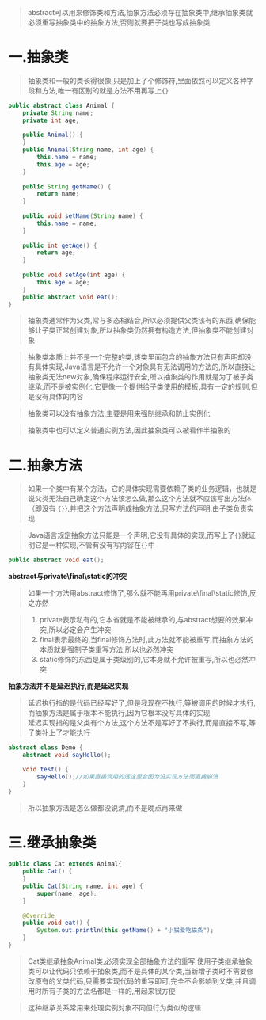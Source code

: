 
>abstract可以用来修饰类和方法,抽象方法必须存在抽象类中,继承抽象类就必须重写抽象类中的抽象方法,否则就要把子类也写成抽象类

# 一.抽象类

>抽象类和一般的类长得很像,只是加上了个修饰符,里面依然可以定义各种字段和方法,唯一有区别的就是方法不用再写上`{}`

```Java
public abstract class Animal {  
    private String name;  
    private int age;  
  
    public Animal() {  
    }  
    public Animal(String name, int age) {  
        this.name = name;  
        this.age = age;  
    }  
  
    public String getName() {  
        return name;  
    }  
  
    public void setName(String name) {  
        this.name = name;  
    }  
  
    public int getAge() {  
        return age;  
    }  
  
    public void setAge(int age) {  
        this.age = age;  
    }  
    public abstract void eat();  
}
```

>抽象类通常作为父类,常与多态相结合,所以必须提供父类该有的东西,确保能够让子类正常创建对象,所以抽象类仍然拥有构造方法,但抽象类不能创建对象

>抽象类本质上并不是一个完整的类,该类里面包含的抽象方法只有声明却没有具体实现,Java语言是不允许一个对象具有无法调用的方法的,所以直接让抽象类无法new对象,确保程序运行安全,所以抽象类的作用就是为了被子类继承,而不是被实例化,它更像一个提供给子类使用的模板,具有一定的规则,但是没有具体的内容

>抽象类可以没有抽象方法,主要是用来强制继承和防止实例化

>抽象类中也可以定义普通实例方法,因此抽象类可以被看作半抽象的

# 二.抽象方法

>如果一个类中有某个方法，它的具体实现需要依赖子类的业务逻辑，也就是说父类无法自己确定这个方法该怎么做,那么这个方法就不应该写出方法体（即没有 `{}`},并把这个方法声明成抽象方法,只写方法的声明,由子类负责实现

>Java语言规定抽象方法只能是一个声明,它没有具体的实现,而写上了`{}`就证明它是一种实现,不管有没有写内容在`{}`中


```Java
public abstract void eat();
```

**abstract与private\final\static的冲突**

>如果一个方法用abstract修饰了,那么就不能再用private\final\static修饰,反之亦然

>1. private表示私有的,它本省就是不能被继承的,与abstract想要的效果冲突,所以必定会产生冲突  
>2. final表示最终的,当final修饰方法时,此方法就不能被重写,而抽象方法的本质就是强制子类重写方法,所以也必然冲突  
>3. static修饰的东西是属于类级别的,它本身就不允许被重写,所以也必然冲突

**抽象方法并不是延迟执行,而是延迟实现**

>延迟执行指的是代码已经写好了,但是我现在不执行,等被调用的时候才执行,而抽象方法是属于根本不能执行,因为它根本没写具体的实现  
>延迟实现指的是父类有个方法,这个方法不是写好了不执行,而是直接不写,等子类补上了才能执行

```Java
abstract class Demo {
    abstract void sayHello();

    void test() {
        sayHello();//如果直接调用的话这里会因为没实现方法而直接崩溃
    }
}
```

>所以抽象方法是怎么做都没说清,而不是晚点再来做

# 三.继承抽象类

```Java
public class Cat extends Animal{  
    public Cat() {  
    }  
    public Cat(String name, int age) {  
        super(name, age);  
    }  
  
    @Override  
    public void eat() {  
        System.out.println(this.getName() + "小猫爱吃猫条");  
    }  
}
```

>Cat类继承抽象Animal类,必须实现全部抽象方法的重写,使用子类继承抽象类可以让代码只依赖于抽象类,而不是具体的某个类,当新增子类时不需要修改原有的父类代码,只需要实现代码的重写即可,完全不会影响到父类,并且调用时所有子类的方法名都是一样的,用起来很方便

>这种继承关系常用来处理实例对象不同但行为类似的逻辑